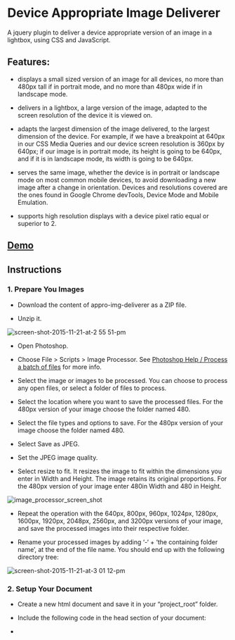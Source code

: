 # Device Appropriate Image Deliverer

A jquery plugin to deliver a device appropriate version of an image in a lightbox, using CSS and JavaScript.

## Features:

- displays a small sized version of an image for all devices, no more than 480px tall if in portrait mode, and no more than 480px wide if in landscape mode.

- delivers in a lightbox, a large version of the image, adapted to the screen resolution of the device it is viewed on.

- adapts the largest dimension of the image delivered, to the largest dimension of the device. For example, if we have a breakpoint at 640px in our CSS Media Queries and our device screen resolution is 360px by 640px; if our image is in portrait mode, its height is going to be 640px, and if it is in landscape mode, its width is going to be 640px.

- serves the same image, whether the device is in portrait or landscape mode on most common mobile devices, to avoid downloading a new image after a change in orientation. Devices and resolutions covered are the ones found in Google Chrome devTools, Device Mode and Mobile Emulation.

- supports high resolution displays with a device pixel ratio equal or superior to 2.


## [Demo](http://htmlpreview.github.io/?https://github.com/nbeaumont/appro-img-deliverer/blob/master/index.html)

## Instructions

### 1. Prepare You Images
  * Download the content of appro-img-deliverer as a ZIP file.
 
  * Unzip it.

![screen-shot-2015-11-21-at-2 55 51-pm](https://cloud.githubusercontent.com/assets/10236829/11320311/d1a0aacc-9062-11e5-8762-a3a33eab270e.png)

  * Open Photoshop.

  * Choose File > Scripts > Image Processor. See [Photoshop Help / 
Process a batch of files](https://helpx.adobe.com/photoshop/using/processing-batch-files.html) for more info.

  * Select the image or images to be processed. You can choose to process any open files, or select a folder of files to process.

  * Select the location where you want to save the processed files. For the 480px version of your image choose the folder named 480.

  * Select the file types and options to save. For the 480px version of your image choose the folder named 480.

  * Select Save as JPEG.

  * Set the JPEG image quality.

  * Select resize to fit. It resizes the image to fit within the dimensions you enter in Width and Height. The image retains its original proportions. For the 480px version of your image enter 480in Width and 480 in Height.

![image_processor_screen_shot](https://cloud.githubusercontent.com/assets/10236829/11309892/80c900d2-8f94-11e5-8115-99778741f5af.png)

  * Repeat the operation with the 640px, 800px, 960px, 1024px, 1280px, 1600px, 1920px, 2048px, 2560px, and 3200px versions of your image, and save the processed images into their respective folder.

  * Rename your processed images by adding ‘-‘ + ‘the containing folder name’, at the end of the file name. You should end up with the following directory tree:

![screen-shot-2015-11-21-at-3 01 12-pm](https://cloud.githubusercontent.com/assets/10236829/11320314/d6ef0e2e-9062-11e5-9333-8f614e881d1a.png)

### 2. Setup Your Document

  * Create a new html document and save it in your “project_root” folder.
  
  * Include the following code in the head section of your document:
  
  
  
  * 
